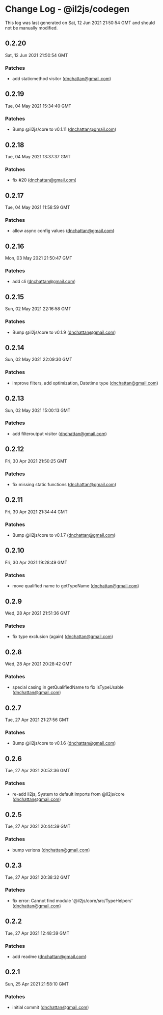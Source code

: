 # Change Log - @il2js/codegen

This log was last generated on Sat, 12 Jun 2021 21:50:54 GMT and should not be manually modified.

<!-- Start content -->

## 0.2.20

Sat, 12 Jun 2021 21:50:54 GMT

### Patches

- add staticmethod visitor (dnchattan@gmail.com)

## 0.2.19

Tue, 04 May 2021 15:34:40 GMT

### Patches

- Bump @il2js/core to v0.1.11 (dnchattan@gmail.com)

## 0.2.18

Tue, 04 May 2021 13:37:37 GMT

### Patches

- fix #20 (dnchattan@gmail.com)

## 0.2.17

Tue, 04 May 2021 11:58:59 GMT

### Patches

- allow async config values (dnchattan@gmail.com)

## 0.2.16

Mon, 03 May 2021 21:50:47 GMT

### Patches

- add cli (dnchattan@gmail.com)

## 0.2.15

Sun, 02 May 2021 22:16:58 GMT

### Patches

- Bump @il2js/core to v0.1.9 (dnchattan@gmail.com)

## 0.2.14

Sun, 02 May 2021 22:09:30 GMT

### Patches

- improve filters, add optimization, Datetime type (dnchattan@gmail.com)

## 0.2.13

Sun, 02 May 2021 15:00:13 GMT

### Patches

- add filteroutput visitor (dnchattan@gmail.com)

## 0.2.12

Fri, 30 Apr 2021 21:50:25 GMT

### Patches

- fix missing static functions (dnchattan@gmail.com)

## 0.2.11

Fri, 30 Apr 2021 21:34:44 GMT

### Patches

- Bump @il2js/core to v0.1.7 (dnchattan@gmail.com)

## 0.2.10

Fri, 30 Apr 2021 19:28:49 GMT

### Patches

- move qualified name to getTypeName (dnchattan@gmail.com)

## 0.2.9

Wed, 28 Apr 2021 21:51:36 GMT

### Patches

- fix type exclusion (again) (dnchattan@gmail.com)

## 0.2.8

Wed, 28 Apr 2021 20:28:42 GMT

### Patches

- special casing in getQualifiedName to fix isTypeUsable (dnchattan@gmail.com)

## 0.2.7

Tue, 27 Apr 2021 21:27:56 GMT

### Patches

- Bump @il2js/core to v0.1.6 (dnchattan@gmail.com)

## 0.2.6

Tue, 27 Apr 2021 20:52:36 GMT

### Patches

- re-add il2js, System to default imports from @il2js/core (dnchattan@gmail.com)

## 0.2.5

Tue, 27 Apr 2021 20:44:39 GMT

### Patches

- bump verions (dnchattan@gmail.com)

## 0.2.3

Tue, 27 Apr 2021 20:38:32 GMT

### Patches

- fix error: Cannot find module '@il2js/core/src/TypeHelpers' (dnchattan@gmail.com)

## 0.2.2

Tue, 27 Apr 2021 12:48:39 GMT

### Patches

- add readme (dnchattan@gmail.com)

## 0.2.1

Sun, 25 Apr 2021 21:58:10 GMT

### Patches

- initial commit (dnchattan@gmail.com)
